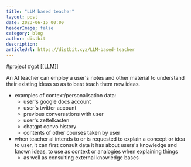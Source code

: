 ```yaml
---
title: "LLM based teacher"
layout: post
date: 2023-06-15 00:00
headerImage: false
category: blog
author: distbit
description: 
articleUrl: https://distbit.xyz/LLM-based-teacher
---
```


#project #gpt
[[LLM]]

An AI teacher can employ a user's notes and other material to understand their existing ideas so as to best teach them new ideas.
- examples of context/personalisation data:
	- user's google docs account
	- user's twitter account
	- previous conversations with user
	- user's zettelkasten
	- chatgpt convo history
	- contents of other courses taken by user
- when teacher ai intends to or is requested to explain a concept or idea to user, it can first consult data it has about users's knowledge and known ideas, to use as context or analogies when explaining things
	- as well as consulting external knowledge bases